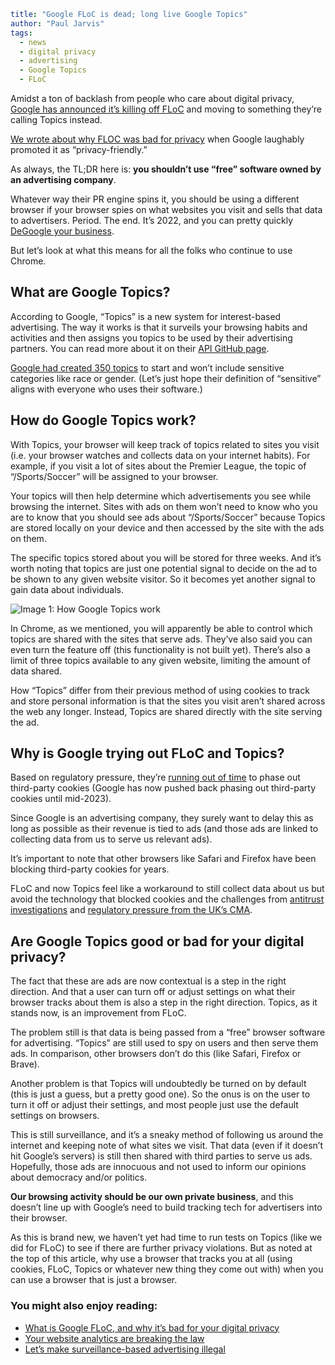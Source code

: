 ```yaml
title: "Google FLoC is dead; long live Google Topics"
author: "Paul Jarvis"
tags:
  - news
  - digital privacy
  - advertising
  - Google Topics
  - FLoC
```

Amidst a ton of backlash from people who care about digital privacy, [Google has announced it’s killing off FLoC](https://blog.google/products/chrome/get-know-new-topics-api-privacy-sandbox/) and moving to something they’re calling Topics instead.

[We wrote about why FLOC was bad for privacy](https://usefathom.com/blog/google-floc) when Google laughably promoted it as “privacy-friendly.”

As always, the TL;DR here is: **you shouldn’t use “free” software owned by an advertising company**.

Whatever way their PR engine spins it, you should be using a different browser if your browser spies on what websites you visit and sells that data to advertisers. Period. The end. It’s 2022, and you can pretty quickly [DeGoogle your business](https://usefathom.com/blog/degoogle).

But let’s look at what this means for all the folks who continue to use Chrome.

What are Google Topics?
-----------------------

According to Google, “Topics” is a new system for interest-based advertising. The way it works is that it surveils your browsing habits and activities and then assigns you topics to be used by their advertising partners. You can read more about it on their [API GitHub page](https://github.com/jkarlin/topics).

[Google had created 350 topics](https://github.com/jkarlin/topics/blob/main/taxonomy_v1.md) to start and won’t include sensitive categories like race or gender. (Let’s just hope their definition of “sensitive” aligns with everyone who uses their software.)

How do Google Topics work?
--------------------------

With Topics, your browser will keep track of topics related to sites you visit (i.e. your browser watches and collects data on your internet habits). For example, if you visit a lot of sites about the Premier League, the topic of “/Sports/Soccer” will be assigned to your browser.

Your topics will then help determine which advertisements you see while browsing the internet. Sites with ads on them won’t need to know who you are to know that you should see ads about “/Sports/Soccer” because Topics are stored locally on your device and then accessed by the site with the ads on them.

The specific topics stored about you will be stored for three weeks. And it’s worth noting that topics are just one potential signal to decide on the ad to be shown to any given website visitor. So it becomes yet another signal to gain data about individuals.

![Image 1: How Google Topics work](https://usefathom.com/assets/src/blog/topics.png)

In Chrome, as we mentioned, you will apparently be able to control which topics are shared with the sites that serve ads. They’ve also said you can even turn the feature off (this functionality is not built yet). There’s also a limit of three topics available to any given website, limiting the amount of data shared.

How “Topics” differ from their previous method of using cookies to track and store personal information is that the sites you visit aren’t shared across the web any longer. Instead, Topics are shared directly with the site serving the ad.

Why is Google trying out FLoC and Topics?
-----------------------------------------

Based on regulatory pressure, they’re [running out of time](https://www.theverge.com/2021/6/24/22547339/google-chrome-cookiepocalypse-delayed-2023) to phase out third-party cookies (Google has now pushed back phasing out third-party cookies until mid-2023).

Since Google is an advertising company, they surely want to delay this as long as possible as their revenue is tied to ads (and those ads are linked to collecting data from us to serve us relevant ads).

It’s important to note that other browsers like Safari and Firefox have been blocking third-party cookies for years.

FLoC and now Topics feel like a workaround to still collect data about us but avoid the technology that blocked cookies and the challenges from [antitrust investigations](https://www.europarl.europa.eu/doceo/document/E-9-2021-000274-ASW_EN.pdf) and [regulatory pressure from the UK’s CMA](https://www.gov.uk/government/news/cma-to-investigate-google-s-privacy-sandbox-browser-changes).

Are Google Topics good or bad for your digital privacy?
-------------------------------------------------------

The fact that these are ads are now contextual is a step in the right direction. And that a user can turn off or adjust settings on what their browser tracks about them is also a step in the right direction. Topics, as it stands now, is an improvement from FLoC.

The problem still is that data is being passed from a “free” browser software for advertising. “Topics” are still used to spy on users and then serve them ads. In comparison, other browsers don’t do this (like Safari, Firefox or Brave).

Another problem is that Topics will undoubtedly be turned on by default (this is just a guess, but a pretty good one). So the onus is on the user to turn it off or adjust their settings, and most people just use the default settings on browsers.

This is still surveillance, and it’s a sneaky method of following us around the internet and keeping note of what sites we visit. That data (even if it doesn’t hit Google’s servers) is still then shared with third parties to serve us ads. Hopefully, those ads are innocuous and not used to inform our opinions about democracy and/or politics.

**Our browsing activity should be our own private business**, and this doesn’t line up with Google’s need to build tracking tech for advertisers into their browser.

As this is brand new, we haven’t yet had time to run tests on Topics (like we did for FLoC) to see if there are further privacy violations. But as noted at the top of this article, why use a browser that tracks you at all (using cookies, FLoC, Topics or whatever new thing they come out with) when you can use a browser that is just a browser.

### You might also enjoy reading:

*   [What is Google FLoC, and why it’s bad for your digital privacy](https://usefathom.com/blog/google-floc)
*   [Your website analytics are breaking the law](https://usefathom.com/blog/illegal-analytics)
*   [Let’s make surveillance-based advertising illegal](https://usefathom.com/blog/ban-surveillance-based-ads)
